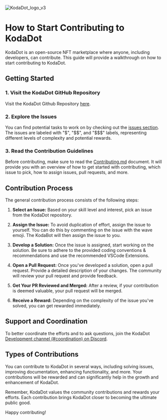 ![KodaDot_logo_v3](/assets/koda-v3.png)

# How to Start Contributing to KodaDot

KodaDot is an open-source NFT marketplace where anyone, including developers, can contribute. This guide will provide a walkthrough on how to start contributing to KodaDot.

## Getting Started

### 1. Visit the KodaDot GitHub Repository

Visit the KodaDot Github Repository [here](https://github.com/kodadot). 

### 2. Explore the Issues

You can find potential tasks to work on by checking out the [issues section](https://github.com/kodadot/nft-gallery/issues?q=is%3Aissue+is%3Aopen+label%3A%22good+first+issue%22). The issues are labeled with "$", "$$", and "$$$" labels, representing different levels of complexity and potential rewards.

### 3. Read the Contribution Guidelines

Before contributing, make sure to read the [Contributing.md](https://github.com/kodadot/nft-gallery/blob/main/CONTRIBUTING.md) document. It will provide you with an overview of how to get started with contributing, which issue to pick, how to assign issues, pull requests, and more.

## Contribution Process

The general contribution process consists of the following steps:

1. **Select an Issue:** Based on your skill level and interest, pick an issue from the KodaDot repository.

2. **Assign the Issue:** To avoid duplication of effort, assign the issue to yourself. You can do this by commenting on the issue with the wave emoji. The KodaBot will then assign the issue to you.

3. **Develop a Solution:** Once the issue is assigned, start working on the solution. Be sure to adhere to the provided coding conventions & recommendations and use the recommended VSCode Extensions.

4. **Open a Pull Request:** Once you've developed a solution, open a pull request. Provide a detailed description of your changes. The community will review your pull request and provide feedback.

5. **Get Your PR Reviewed and Merged:** After a review, if your contribution is deemed valuable, your pull request will be merged.

6. **Receive a Reward:** Depending on the complexity of the issue you've solved, you can get rewarded immediately.

## Support and Coordination

To better coordinate the efforts and to ask questions, join the KodaDot [Development channel (#coordination) on Discord](https://discord.gg/4CeHXamhqB).

## Types of Contributions

You can contribute to KodaDot in several ways, including solving issues, improving documentation, enhancing functionality, and more. Your contributions will be rewarded and can significantly help in the growth and enhancement of KodaDot.

Remember, KodaDot values the community contributions and rewards your efforts. Each contribution brings KodaDot closer to becoming the ultimate public good.

Happy contributing!